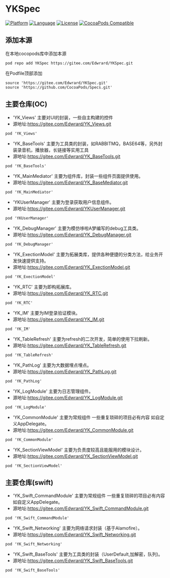 # YKSpec

[![Platform](https://img.shields.io/badge/platform-iOS-red.svg)](https://developer.apple.com/iphone/index.action) [![Language](http://img.shields.io/badge/language-OC-yellow.svg?style=flat )](https://en.wikipedia.org/wiki/Objective-C) [![License](https://img.shields.io/badge/license-MIT-blue.svg)](http://mit-license.org) [![CocoaPods Compatible](https://img.shields.io/badge/cocoapod-last-green.svg)](https://gitee.com/Edwrard/YKSpec)

## 添加本源
在本地cocopods库中添加本源

```
pod repo add YKSpec https://gitee.com/Edwrard/YKSpec.git
```


在Podfile顶部添加

```
source 'https://gitee.com/Edwrard/YKSpec.git'
source 'https://github.com/CocoaPods/Specs.git'
```

## 主要仓库(OC)

- 'YK_Views'   主要对UI的封装，一些自主构建的控件
- 源地址:https://gitee.com/Edwrard/YK_Views.git

```
pod 'YK_Views'
```

- 'YK_BaseTools'    主要为工具类的封装，如RABBITMQ，BASE64等，另外封装录音机，播放器，长链接等实用工具
- 源地址:https://gitee.com/Edwrard/YK_BaseTools.git
```
pod 'YK_BaseTools'
```
- 'YK_MainMediator' 主要为组件库，封装一些组件页面提供使用。
- 源地址:https://gitee.com/Edwrard/YK_BaseMediator.git
```
pod 'YK_MainMediator'
```
- 'YKUserManager' 主要为登录获取用户信息组件。
- 源地址:https://gitee.com/Edwrard/YKUserManager.git
```
pod 'YKUserManager'
```
- 'YK_DebugManager' 主要为模仿哆啦A梦编写的debug工具类。
- 源地址:https://gitee.com/Edwrard/YK_DebugManager.git
```
pod 'YK_DebugManager'
```
- 'YK_ExectionModel' 主要为拓展类库，提供各种便捷的分类方法，给业务开发快速提供支持。
- 源地址:https://gitee.com/Edwrard/YK_ExectionModel.git
```
pod 'YK_ExectionModel'
```
- 'YK_RTC' 主要为即构拓展库。
- 源地址:https://gitee.com/Edwrard/YK_RTC.git
```
pod 'YK_RTC'
```
- 'YK_IM' 主要为IM登录验证模块。
- 源地址:https://gitee.com/Edwrard/YK_IM.git
```
pod 'YK_IM'

```
- 'YK_TableRefresh' 主要为refresh的二次开发，简单的使用下拉刷新。
- 源地址:https://gitee.com/Edwrard/YK_TableRefresh.git
```
pod 'YK_TableRefresh'
```

- 'YK_PathLog' 主要为大数据埋点埋点。
- 源地址:https://gitee.com/Edwrard/YK_PathLog.git
```
pod 'YK_PathLog'
```
- 'YK_LogModule' 主要为日志管理组件。
- 源地址:https://gitee.com/Edwrard/YK_LogModule.git
```
pod 'YK_LogModule'
```
- 'YK_CommonModule' 主要为常规组件 一些重复琐碎的项目必有内容 如自定义AppDelegate。
- 源地址:https://gitee.com/Edwrard/YK_CommonModule.git
```
pod 'YK_CommonModule'
```
- 'YK_SectionViewModel' 主要为负责度较高且能服用的模块设计。
- 源地址:https://gitee.com/Edwrard/YK_SectionViewModel.git
```
pod 'YK_SectionViewModel'
```

## 主要仓库(swift)
- 'YK_Swift_CommandModule' 主要为常规组件 一些重复琐碎的项目必有内容 如自定义AppDelegate。
- 源地址:https://gitee.com/Edwrard/YK_Swift_CommandModule.git
```
pod 'YK_Swift_CommandModule'
```
- 'YK_Swift_Networking' 主要为网络请求封装（基于Alamofire）。
- 源地址:https://gitee.com/Edwrard/YK_Swift_Networking.git
```
pod 'YK_Swift_Networking'
```
- 'YK_Swift_BaseTools' 主要为工具类的封装（UserDefault,加解密，队列)。
- 源地址:https://gitee.com/Edwrard/YK_Swift_BaseTools.git
```
pod 'YK_Swift_BaseTools'
```
